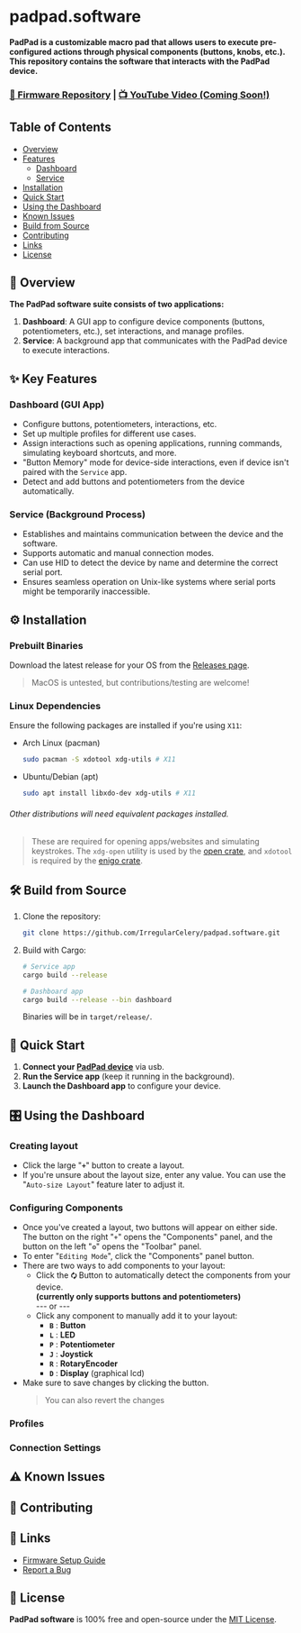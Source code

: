 # padpad.software

#### PadPad is a customizable macro pad that allows users to execute pre-configured actions through physical components (buttons, knobs, etc.).<br>This repository contains the software that interacts with the PadPad device.

### [🚀 Firmware Repository](https://github.com/IrregularCelery/padpad.firmware) | [📺 YouTube Video (Coming Soon!)]()

## Table of Contents

- [Overview](#📖-overview)
- [Features](#✨-key-features)
  - [Dashboard](<#dashboard-(gui-app)>)
  - [Service](<#service-(background-process)>)
- [Installation](#⚙️-installation)
- [Quick Start](#🚀-quick-start)
- [Using the Dashboard](#🎛️-using-the-dashboard)
- [Known Issues](#⚠️-known-issues)
- [Build from Source](#🛠️-build-from-source)
- [Contributing](#🤝-contributing)
- [Links](#🔗-links)
- [License](#📜-license)

## 📖 Overview

**The PadPad software suite consists of two applications:**

1. **Dashboard**: A GUI app to configure device components (buttons, potentiometers, etc.), set interactions, and manage profiles.
2. **Service**: A background app that communicates with the PadPad device to execute interactions.

## ✨ Key Features

### Dashboard (GUI App)

- Configure buttons, potentiometers, interactions, etc.
- Set up multiple profiles for different use cases.
- Assign interactions such as opening applications, running commands, simulating keyboard shortcuts, and more.
- "Button Memory" mode for device-side interactions, even if device isn't paired with the `Service` app.
- Detect and add buttons and potentiometers from the device automatically.

### Service (Background Process)

- Establishes and maintains communication between the device and the software.
- Supports automatic and manual connection modes.
- Can use HID to detect the device by name and determine the correct serial port.
- Ensures seamless operation on Unix-like systems where serial ports might be temporarily inaccessible.

## ⚙️ Installation

### Prebuilt Binaries

Download the latest release for your OS from the [Releases page](https://github.com/IrregularCelery/padpad.software/releases).

> MacOS is untested, but contributions/testing are welcome!

### Linux Dependencies

Ensure the following packages are installed if you're using `X11`:

- Arch Linux (pacman)

  ```bash
  sudo pacman -S xdotool xdg-utils # X11
  ```

- Ubuntu/Debian (apt)

  ```bash
  sudo apt install libxdo-dev xdg-utils # X11
  ```

###### Other distributions will need equivalent packages installed.

> These are required for opening apps/websites and simulating keystrokes. The `xdg-open` utility is used by the [open crate](https://crates.io/crates/open), and `xdotool` is required by the [enigo crate](https://crates.io/crates/enigo).

## 🛠️ Build from Source

1. Clone the repository:

   ```bash
   git clone https://github.com/IrregularCelery/padpad.software.git
   ```

2. Build with Cargo:

   ```bash
   # Service app
   cargo build --release

   # Dashboard app
   cargo build --release --bin dashboard
   ```

   Binaries will be in `target/release/`.

## 🚀 Quick Start

1. **Connect your [PadPad device](https://github.com/IrregularCelery/padpad.firmware)** via usb.
2. **Run the Service app** (keep it running in the background).
3. **Launch the Dashboard app** to configure your device.

## 🎛️ Using the Dashboard

### Creating layout

- Click the large "**`+`**" button to create a layout.
- If you're unsure about the layout size, enter any value. You can use the "`Auto-size Layout`" feature later to adjust it.

### Configuring Components

- Once you've created a layout, two buttons will appear on either side. The button on the right "`+`" opens the "Components" panel, and the button on the left "**`⚙`**" opens the "Toolbar" panel.
- To enter "`Editing Mode`", click the "Components" panel button.
- There are two ways to add components to your layout:
  - Click the **`🗘`** Button to automatically detect the components from your device.<br>**(currently only supports buttons and potentiometers)**
    <br>--- or ---
  - Click any component to manually add it to your layout:
    - **`B`** : **Button**
    - **`L`** : **LED**
    - **`P`** : **Potentiometer**
    - **`J`** : **Joystick**
    - **`R`** : **RotaryEncoder**
    - **`D`** : **Display** (graphical lcd)
- Make sure to save changes by clicking the button.
  > You can also revert the changes

### Profiles

### Connection Settings

## ⚠️ Known Issues

## 🤝 Contributing

## 🔗 Links

- [Firmware Setup Guide](https://github.com/IrregularCelery/padpad.firmware)
- [Report a Bug](https://github.com/IrregularCelery/padpad.software/issues)

## 📜 License

**PadPad software** is 100% free and open-source under the [MIT License](/LICENSE).
